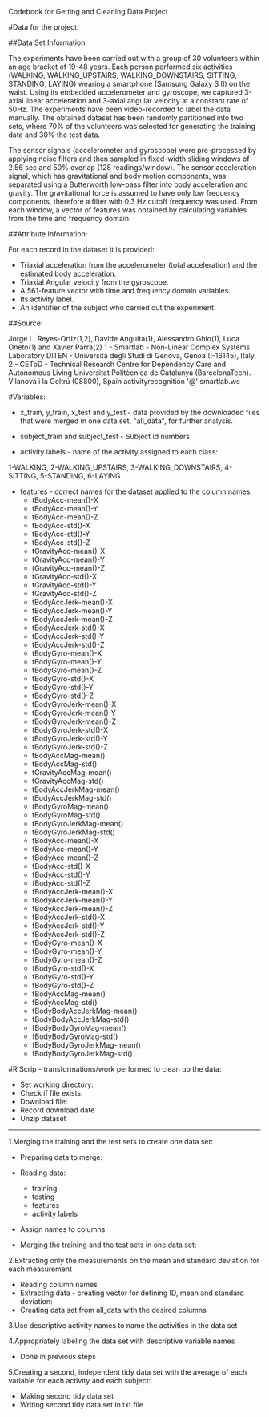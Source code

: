 Codebook for Getting and Cleaning Data Project

#Data for the project:

##Data Set Information:

The experiments have been carried out with a group of 30 volunteers within an age bracket of 19-48 years. Each person performed six 
activities (WALKING, WALKING_UPSTAIRS, WALKING_DOWNSTAIRS, SITTING, STANDING, LAYING) wearing a smartphone (Samsung Galaxy S II) on 
the waist. Using its embedded accelerometer and gyroscope, we captured 3-axial linear acceleration and 3-axial angular velocity at a 
constant rate of 50Hz. The experiments have been video-recorded to label the data manually. The obtained dataset has been randomly 
partitioned into two sets, where 70% of the volunteers was selected for generating the training data and 30% the test data. 

The sensor signals (accelerometer and gyroscope) were pre-processed by applying noise filters and then sampled in fixed-width sliding 
windows of 2.56 sec and 50% overlap (128 readings/window). The sensor acceleration signal, which has gravitational and body motion 
components, was separated using a Butterworth low-pass filter into body acceleration and gravity. The gravitational force is assumed 
to have only low frequency components, therefore a filter with 0.3 Hz cutoff frequency was used. From each window, a vector of features 
was obtained by calculating variables from the time and frequency domain.

##Attribute Information:

For each record in the dataset it is provided: 
- Triaxial acceleration from the accelerometer (total acceleration) and the estimated body acceleration. 
- Triaxial Angular velocity from the gyroscope. 
- A 561-feature vector with time and frequency domain variables. 
- Its activity label. 
- An identifier of the subject who carried out the experiment.

##Source:

Jorge L. Reyes-Ortiz(1,2), Davide Anguita(1), Alessandro Ghio(1), Luca Oneto(1) and Xavier Parra(2)
1 - Smartlab - Non-Linear Complex Systems Laboratory
DITEN - Università degli Studi di Genova, Genoa (I-16145), Italy. 
2 - CETpD - Technical Research Centre for Dependency Care and Autonomous Living
Universitat Politècnica de Catalunya (BarcelonaTech). Vilanova i la Geltrú (08800), Spain
activityrecognition '@' smartlab.ws

#Variables:
- x_train, y_train, x_test and y_test - data provided by the downloaded files that were merged in one data set, "all_data",
for further analysis.

- subject_train and subject_test - Subject id numbers

- activity labels - name of the activity assigned to each class: 

1-WALKING, 2-WALKING_UPSTAIRS, 3-WALKING_DOWNSTAIRS, 4-SITTING, 5-STANDING, 6-LAYING

- features - correct names for the dataset applied to the column names 
  -	tBodyAcc-mean()-X
  -	tBodyAcc-mean()-Y
  -	tBodyAcc-mean()-Z
  -	tBodyAcc-std()-X
  -	tBodyAcc-std()-Y
  -	tBodyAcc-std()-Z
  -	tGravityAcc-mean()-X
  -	tGravityAcc-mean()-Y
  -	tGravityAcc-mean()-Z
  -	tGravityAcc-std()-X
  -	tGravityAcc-std()-Y
  -	tGravityAcc-std()-Z
  -	tBodyAccJerk-mean()-X
  -	tBodyAccJerk-mean()-Y
  -	tBodyAccJerk-mean()-Z
  -	tBodyAccJerk-std()-X
  -	tBodyAccJerk-std()-Y
  -	tBodyAccJerk-std()-Z
  -	tBodyGyro-mean()-X
  -	tBodyGyro-mean()-Y
  -	tBodyGyro-mean()-Z
  -	tBodyGyro-std()-X
  -	tBodyGyro-std()-Y
  -	tBodyGyro-std()-Z
  -	tBodyGyroJerk-mean()-X
  -	tBodyGyroJerk-mean()-Y
  -	tBodyGyroJerk-mean()-Z
  -	tBodyGyroJerk-std()-X
  -	tBodyGyroJerk-std()-Y
  -	tBodyGyroJerk-std()-Z
  -	tBodyAccMag-mean()
  -	tBodyAccMag-std()
  -	tGravityAccMag-mean()
  -	tGravityAccMag-std()
  -	tBodyAccJerkMag-mean()
  -	tBodyAccJerkMag-std()
  -	tBodyGyroMag-mean()
  -	tBodyGyroMag-std()
  -	tBodyGyroJerkMag-mean()
  -	tBodyGyroJerkMag-std()
  -	fBodyAcc-mean()-X
  -	fBodyAcc-mean()-Y
  -	fBodyAcc-mean()-Z
  -	fBodyAcc-std()-X
  -	fBodyAcc-std()-Y
  -	fBodyAcc-std()-Z
  -	fBodyAccJerk-mean()-X
  -	fBodyAccJerk-mean()-Y
  -	fBodyAccJerk-mean()-Z
  -	fBodyAccJerk-std()-X
  -	fBodyAccJerk-std()-Y
  -	fBodyAccJerk-std()-Z
  -	fBodyGyro-mean()-X
  -	fBodyGyro-mean()-Y
  -	fBodyGyro-mean()-Z
  -	fBodyGyro-std()-X
  -	fBodyGyro-std()-Y
  -	fBodyGyro-std()-Z
  -	fBodyAccMag-mean()
  -	fBodyAccMag-std()
  -	fBodyBodyAccJerkMag-mean()
  -	fBodyBodyAccJerkMag-std()
  -	fBodyBodyGyroMag-mean()
  -	fBodyBodyGyroMag-std()
  -	fBodyBodyGyroJerkMag-mean()
  -	fBodyBodyGyroJerkMag-std()
  

#R Scrip - transformations/work performed to clean up the data:

- Set working directory:
- Check if file exists:
- Download file:
- Record download date
- Unzip dataset
____

1.Merging the training and the test sets to create one data set:
- Preparing data to merge:
- Reading data:
  - training
  -	testing
  -	features
  -	activity labels

- Assign names to columns
- Merging the training and the test sets in one data set:

2.Extracting only the measurements on the mean and standard deviation for each measurement
- Reading column names
- Extracting data - creating vector for defining ID, mean and standard deviation:
- Creating data set from all_data with the desired columns

3.Use descriptive activity names to name the activities in the data set

4.Appropriately labeling the data set with descriptive variable names
- Done in previous steps

5.Creating a second, independent tidy data set with the average of each variable for each activity and each subject:
- Making second tidy data set
- Writing second tidy data set in txt file
